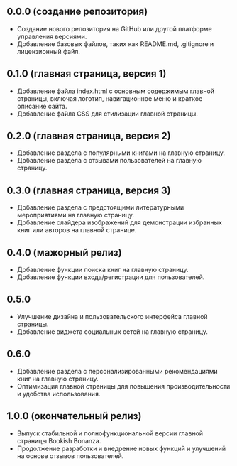 ## 0.0.0 (создание репозитория)

- Создание нового репозитория на GitHub или другой платформе управления версиями.
- Добавление базовых файлов, таких как README.md, .gitignore и лицензионный файл.

## 0.1.0 (главная страница, версия 1)

- Добавление файла index.html с основным содержимым главной страницы, включая логотип, навигационное меню и краткое описание сайта.
- Добавление файла CSS для стилизации главной страницы.

## 0.2.0 (главная страница, версия 2)

- Добавление раздела с популярными книгами на главную страницу.
- Добавление раздела с отзывами пользователей на главную страницу.

## 0.3.0 (главная страница, версия 3)

- Добавление раздела с предстоящими литературными мероприятиями на главную страницу.
- Добавление слайдера изображений для демонстрации избранных книг или авторов на главной странице.

## 0.4.0 (мажорный релиз)

- Добавление функции поиска книг на главную страницу.
- Добавление функции входа/регистрации для пользователей.

## 0.5.0

- Улучшение дизайна и пользовательского интерфейса главной страницы.
- Добавление виджета социальных сетей на главную страницу.

## 0.6.0

- Добавление раздела с персонализированными рекомендациями книг на главную страницу.
- Оптимизация главной страницы для повышения производительности и удобства использования.

## 1.0.0 (окончательный релиз)

- Выпуск стабильной и полнофункциональной версии главной страницы Bookish Bonanza.
- Продолжение разработки и внедрение новых функций и улучшений на основе отзывов пользователей.